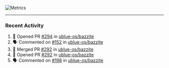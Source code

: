 ![Metrics](https://metrics.lecoq.io/KyleGospo?template=classic&base=header%2C%20activity%2C%20community%2C%20repositories%2C%20metadata&base.indepth=false&base.hireable=false&base.skip=false&config.timezone=America%2FLos_Angeles)

---
### Recent Activity
<!--START_SECTION:activity-->
1. 💪 Opened PR [#294](https://github.com/ublue-os/bazzite/pull/294) in [ublue-os/bazzite](https://github.com/ublue-os/bazzite)
2. 🗣 Commented on [#152](https://github.com/ublue-os/bazzite/pull/152#issuecomment-1716955826) in [ublue-os/bazzite](https://github.com/ublue-os/bazzite)
3. 🎉 Merged PR [#292](https://github.com/ublue-os/bazzite/pull/292) in [ublue-os/bazzite](https://github.com/ublue-os/bazzite)
4. 💪 Opened PR [#292](https://github.com/ublue-os/bazzite/pull/292) in [ublue-os/bazzite](https://github.com/ublue-os/bazzite)
5. 🗣 Commented on [#198](https://github.com/ublue-os/bazzite/issues/198#issuecomment-1716153440) in [ublue-os/bazzite](https://github.com/ublue-os/bazzite)
<!--END_SECTION:activity-->
